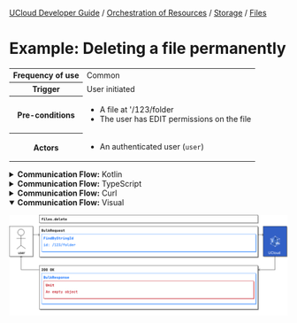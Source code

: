 [UCloud Developer Guide](/docs/developer-guide/README.md) / [Orchestration of Resources](/docs/developer-guide/orchestration/README.md) / [Storage](/docs/developer-guide/orchestration/storage/README.md) / [Files](/docs/developer-guide/orchestration/storage/files.md)

# Example: Deleting a file permanently

<table>
<tr><th>Frequency of use</th><td>Common</td></tr>
<tr><th>Trigger</th><td>User initiated</td></tr>
<tr><th>Pre-conditions</th><td><ul>
<li>A file at '/123/folder</li>
<li>The user has EDIT permissions on the file</li>
</ul></td></tr>
<tr>
<th>Actors</th>
<td><ul>
<li>An authenticated user (<code>user</code>)</li>
</ul></td>
</tr>
</table>
<details>
<summary>
<b>Communication Flow:</b> Kotlin
</summary>

```kotlin
Files.delete.call(
    bulkRequestOf(FindByStringId(
        id = "/123/folder", 
    )),
    user
).orThrow()

/*
BulkResponse(
    responses = listOf(Unit), 
)
*/
```


</details>

<details>
<summary>
<b>Communication Flow:</b> TypeScript
</summary>

```typescript
// Authenticated as user
await callAPI(FilesApi.delete(
    {
        "items": [
            {
                "id": "/123/folder"
            }
        ]
    }
);

/*
{
    "responses": [
        {
        }
    ]
}
*/
```


</details>

<details>
<summary>
<b>Communication Flow:</b> Curl
</summary>

```bash
# ------------------------------------------------------------------------------------------------------
# $host is the UCloud instance to contact. Example: 'http://localhost:8080' or 'https://cloud.sdu.dk'
# $accessToken is a valid access-token issued by UCloud
# ------------------------------------------------------------------------------------------------------

# Authenticated as user
curl -XDELETE -H "Authorization: Bearer $accessToken" -H "Content-Type: content-type: application/json; charset=utf-8" "$host/api/files" -d '{
    "items": [
        {
            "id": "/123/folder"
        }
    ]
}'


# {
#     "responses": [
#         {
#         }
#     ]
# }

```


</details>

<details open>
<summary>
<b>Communication Flow:</b> Visual
</summary>

![](/docs/diagrams/files_delete.png)

</details>


